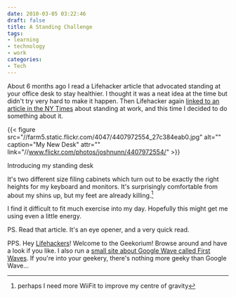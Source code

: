 ```yaml
---
date: 2010-03-05 03:22:46
draft: false
title: A Standing Challenge
tags:
- learning
- technology
- work
categories:
- Tech
---
```


About 6 months ago I read a Lifehacker article that advocated standing at your office desk to stay healthier. I thought it was a neat idea at the time but didn't try very hard to make it happen. Then Lifehacker again [linked to an article in the NY Times](http://opinionator.blogs.nytimes.com/2010/02/23/stand-up-while-you-read-this/?pagemode=print) about standing at work, and this time I decided to do something about it.

{{< figure src="//farm5.static.flickr.com/4047/4407972554_27c384eab0.jpg" alt="" caption="My New Desk" attr="" link="//www.flickr.com/photos/joshnunn/4407972554/" >}}

Introducing my standing desk

It's two different size filing cabinets which turn out to be exactly the right heights for my keyboard and monitors. It's surprisingly comfortable from about my shins up, but my feet are already killing.[^1]

I find it difficult to fit much exercise into my day. Hopefully this might get me using even a little energy.

PS. Read that article. It's an eye opener, and a very quick read.

PPS. Hey [Lifehackers](http://lifehacker.com/5503957/the-file-cabinet-standing-desk)! Welcome to the Geekorium! Browse around and have a look if you like. I also run a [small site about Google Wave called First Waves](//the.geekorium.com.au/read/google-wave/). If you're into your geekery, there's nothing more geeky than Google Wave...

[^1]: perhaps I need more WiiFit to improve my centre of gravity
